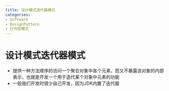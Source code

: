 ```yaml
---
title: 设计模式迭代器模式
categories:
- Software
- DesignPattern
- 行为型模式
---
```

# 设计模式迭代器模式

- 提供一种方法顺序的访问一个聚合对象中各个元素，而又不暴露该对象的内部表示，也就是开发一个用于迭代某个对象中元素的功能
- 一般我们开发时很少自己开发，因为JDK内置了迭代器
